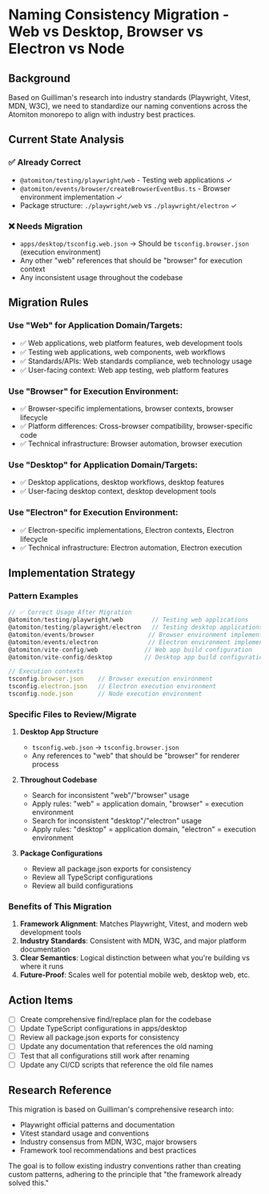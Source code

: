 # Naming Consistency Migration - Web vs Desktop, Browser vs Electron vs Node

## Background

Based on Guilliman's research into industry standards (Playwright, Vitest, MDN, W3C), we need to standardize our naming conventions across the Atomiton monorepo to align with industry best practices.

## Current State Analysis

### ✅ Already Correct

- `@atomiton/testing/playwright/web` - Testing web applications ✓
- `@atomiton/events/browser/createBrowserEventBus.ts` - Browser environment implementation ✓
- Package structure: `./playwright/web` vs `./playwright/electron` ✓

### ❌ Needs Migration

- `apps/desktop/tsconfig.web.json` → Should be `tsconfig.browser.json` (execution environment)
- Any other "web" references that should be "browser" for execution context
- Any inconsistent usage throughout the codebase

## Migration Rules

### Use "Web" for Application Domain/Targets:

- ✅ Web applications, web platform features, web development tools
- ✅ Testing web applications, web components, web workflows
- ✅ Standards/APIs: Web standards compliance, web technology usage
- ✅ User-facing context: Web app testing, web platform features

### Use "Browser" for Execution Environment:

- ✅ Browser-specific implementations, browser contexts, browser lifecycle
- ✅ Platform differences: Cross-browser compatibility, browser-specific code
- ✅ Technical infrastructure: Browser automation, browser execution

### Use "Desktop" for Application Domain/Targets:

- ✅ Desktop applications, desktop workflows, desktop features
- ✅ User-facing desktop context, desktop development tools

### Use "Electron" for Execution Environment:

- ✅ Electron-specific implementations, Electron contexts, Electron lifecycle
- ✅ Technical infrastructure: Electron automation, Electron execution

## Implementation Strategy

### Pattern Examples

```typescript
// ✅ Correct Usage After Migration
@atomiton/testing/playwright/web        // Testing web applications
@atomiton/testing/playwright/electron   // Testing desktop applications in Electron
@atomiton/events/browser               // Browser environment implementation
@atomiton/events/electron              // Electron environment implementation
@atomiton/vite-config/web             // Web app build configuration
@atomiton/vite-config/desktop         // Desktop app build configuration

// Execution contexts
tsconfig.browser.json    // Browser execution environment
tsconfig.electron.json   // Electron execution environment
tsconfig.node.json       // Node execution environment
```

### Specific Files to Review/Migrate

1. **Desktop App Structure**
   - `tsconfig.web.json` → `tsconfig.browser.json`
   - Any references to "web" that should be "browser" for renderer process

2. **Throughout Codebase**
   - Search for inconsistent "web"/"browser" usage
   - Apply rules: "web" = application domain, "browser" = execution environment
   - Search for inconsistent "desktop"/"electron" usage
   - Apply rules: "desktop" = application domain, "electron" = execution environment

3. **Package Configurations**
   - Review all package.json exports for consistency
   - Review all TypeScript configurations
   - Review all build configurations

### Benefits of This Migration

1. **Framework Alignment**: Matches Playwright, Vitest, and modern web development tools
2. **Industry Standards**: Consistent with MDN, W3C, and major platform documentation
3. **Clear Semantics**: Logical distinction between what you're building vs where it runs
4. **Future-Proof**: Scales well for potential mobile web, desktop web, etc.

## Action Items

- [ ] Create comprehensive find/replace plan for the codebase
- [ ] Update TypeScript configurations in apps/desktop
- [ ] Review all package.json exports for consistency
- [ ] Update any documentation that references the old naming
- [ ] Test that all configurations still work after renaming
- [ ] Update any CI/CD scripts that reference the old file names

## Research Reference

This migration is based on Guilliman's comprehensive research into:

- Playwright official patterns and documentation
- Vitest standard usage and conventions
- Industry consensus from MDN, W3C, major browsers
- Framework tool recommendations and best practices

The goal is to follow existing industry conventions rather than creating custom patterns, adhering to the principle that "the framework already solved this."
